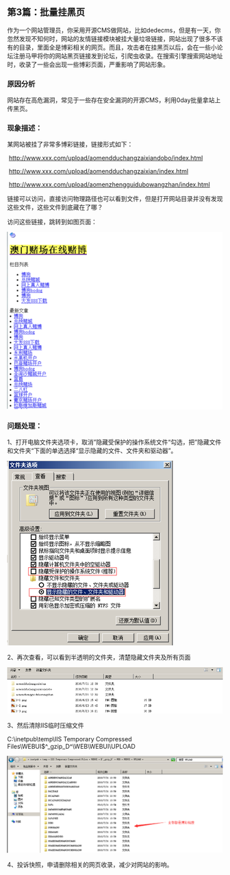 ## 第3篇：批量挂黑页

作为一个网站管理员，你采用开源CMS做网站，比如dedecms，但是有一天，你忽然发现不知何时，网站的友情链接模块被挂大量垃圾链接，网站出现了很多不该有的目录，里面全是博彩相关的网页。而且，攻击者在挂黑页以后，会在一些小论坛注册马甲将你的网站黑页链接发到论坛，引爬虫收录。在搜索引擎搜索网站地址时，收录了一些会出现一些博彩页面，严重影响了网站形象。	

### 原因分析

网站存在高危漏洞，常见于一些存在安全漏洞的开源CMS，利用0day批量拿站上传黑页。

### 现象描述：

某网站被挂了非常多博彩链接，链接形式如下：

​		<http://www.xxx.com/upload/aomendduchangzaixiandobo/index.html>

​		<http://www.xxx.com/upload/aomendduchangzaixian/index.html>

​		<http://www.xxx.com/upload/aomenzhengguidubowangzhan/index.html>

链接可以访问，直接访问物理路径也可以看到文件，但是打开网站目录并没有发现这些文件，这些文件到底藏在了哪？

访问这些链接，跳转到如图页面：

 ![](./image/3-1.png)

### 问题处理：

1、打开电脑文件夹选项卡，取消”隐藏受保护的操作系统文件“勾选，把”隐藏文件和文件夹“下面的单选选择“显示隐藏的文件、文件夹和驱动器”。

![](./image/3-2.png)

2、再次查看，可以看到半透明的文件夹，清楚隐藏文件夹及所有页面

![](./image/3-3.png)

3、然后清除IIS临时压缩文件

C:\inetpub\temp\IIS Temporary Compressed Files\WEBUI\$^_gzip_D^\WEB\WEBUI\UPLOAD

![](./image/3-4.png)

4、投诉快照，申请删除相关的网页收录，减少对网站的影响。

